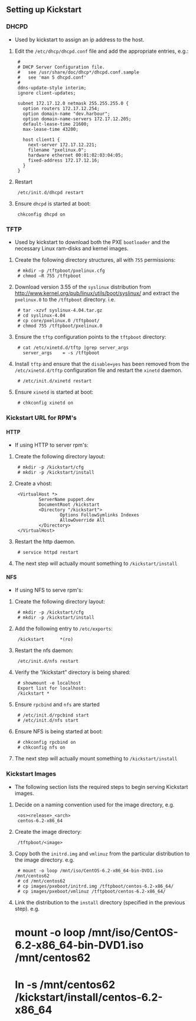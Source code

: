 <!--
Categories:
  - linux
Tags:
  - linux
  - kickstart
  - dhcpd
-->

## Setting up Kickstart ##

### DHCPD ###

- Used by kickstart to assign an ip address to the host.

1. Edit the `/etc/dhcp/dhcpd.conf` file and add the appropriate entries, e.g.:

        #
        # DHCP Server Configuration file.
        #   see /usr/share/doc/dhcp*/dhcpd.conf.sample
        #   see 'man 5 dhcpd.conf'
        #
        ddns-update-style interim;
        ignore client-updates;
        
        subnet 172.17.12.0 netmask 255.255.255.0 {
          option routers 172.17.12.254;
          option domain-name "dev.harbour";
          option domain-name-servers 172.17.12.205;
          default-lease-time 21600;
          max-lease-time 43200;
        
          host client1 {
            next-server 172.17.12.221;
            filename "pxelinux.0";
            hardware ethernet 00:01:02:03:04:05;
            fixed-address 172.17.12.16;
          }
        }

2. Restart

        /etc/init.d/dhcpd restart

2. Ensure `dhcpd` is started at boot:

        chkconfig dhcpd on


### TFTP ###

- Used by kickstart to download both the PXE `bootloader` and the necessary Linux ram-disks and kernel images.

1. Create the following directory structures, all with `755` permissions:

        # mkdir –p /tftpboot/pxelinux.cfg
        # chmod –R 755 /tftpboot

2. Download version 3.55 of the `syslinux` distribution from http://www.kernel.org/pub/linux/utils/boot/syslinux/ and extract the `pxelinux.0` to the `/tftpboot` directory. i.e.

        # tar -xzvf syslinux-4.04.tar.gz 
        # cd syslinux-4.04
        # cp core/pxelinux.0 /tftpboot/
        # chmod 755 /tftpboot/pxelinux.0

3. Ensure the `tftp` configuration points to the `tftpboot` directory:

        # cat /etc/xinetd.d/tftp |grep server_args
          server_args    = -s /tftpboot

3. Install `tftp` and ensure that the `disable=yes` has been removed from the `/etc/xinetd.d/tftp` configuration file and restart the `xinetd` daemon.

        # /etc/init.d/xinetd restart

4. Ensure `xinetd` is started at boot:

        # chkconfig xinetd on


### Kickstart URL for RPM's

#### HTTP

- If using HTTP to server rpm's:

1. Create the following directory layout:

        # mkdir -p /kickstart/cfg
        # mkdir -p /kickstart/install


2. Create a vhost:

        <VirtualHost *>
                ServerName puppet.dev
                DocumentRoot /kickstart
                <Directory "/kickstart">
                        Options FollowSymlinks Indexes
                        AllowOverride All
                </Directory>
        </VirtualHost>

3. Restart the http daemon.

        # service httpd restart

4. The next step will actually mount something to `/kickstart/install`

#### NFS

- If using NFS to serve rpm's:

1. Create the following directory layout:

        # mkdir -p /kickstart/cfg
        # mkdir -p /kickstart/install

2. Add the following entry to `/etc/exports`:

        /kickstart      *(ro)

3. Restart the nfs daemon:

        /etc/init.d/nfs restart

4. Verify the “/kickstart” directory is being shared:

        # showmount -e localhost
        Export list for localhost:
        /kickstart *

5. Ensure `rpcbind` and `nfs` are started

        # /etc/init.d/rpcbind start
        # /etc/init.d/nfs start

5. Ensure NFS is being started at boot:

        # chkconfig rpcbind on
        # chkconfig nfs on

6. The next step will actually mount something to `/kickstart/install`

### Kickstart Images ###

- The following section lists the required steps to begin serving Kickstart images. 

1. Decide on a naming convention used for the image directory, e.g.

        <os><release>_<arch>
        centos-6.2-x86_64


1. Create the image directory:

        /tftpboot/<image>


2. Copy both the `initrd.img` and `vmlinuz` from the particular distribution to the image directory. e.g.

        # mount -o loop /mnt/iso/CentOS-6.2-x86_64-bin-DVD1.iso /mnt/centos62
        # cd /mnt/centos62
        # cp images/pxeboot/initrd.img /tftpboot/centos-6.2-x86_64/
        # cp images/pxeboot/vmlinuz /tftpboot/centos-6.2-x86_64/

3. Link the distribution to the `install` directory (specified in the previous step). e.g.

      # mount -o loop /mnt/iso/CentOS-6.2-x86_64-bin-DVD1.iso /mnt/centos62
      # ln -s /mnt/centos62 /kickstart/install/centos-6.2-x86_64






